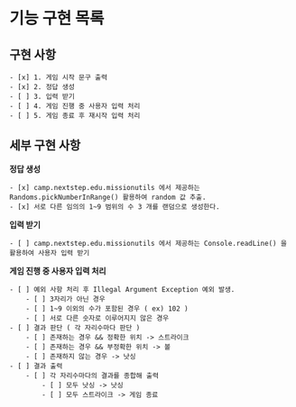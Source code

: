 # 기능 구현 목록

## 구현 사항

	- [x] 1. 게임 시작 문구 출력
    - [x] 2. 정답 생성
    - [ ] 3. 입력 받기
    - [ ] 4. 게임 진행 중 사용자 입력 처리
    - [ ] 5. 게임 종료 후 재시작 입력 처리

## 세부 구현 사항

**정답 생성**

	- [x] camp.nextstep.edu.missionutils 에서 제공하는 Randoms.pickNumberInRange() 활용하여 random 값 추출.
	- [x] 서로 다른 임의의 1~9 범위의 수 3 개를 랜덤으로 생성한다.

**입력 받기**

    - [ ] camp.nextstep.edu.missionutils 에서 제공하는 Console.readLine() 을 활용하여 사용자 입력 받기

**게임 진행 중 사용자 입력 처리**

	- [ ] 예외 사항 처리 후 Illegal Argument Exception 예외 발생.
		- [ ] 3자리가 아닌 경우
		- [ ] 1~9 이외의 수가 포함된 경우 ( ex) 102 )
		- [ ] 서로 다른 숫자로 이루어지지 않은 경우
	- [ ] 결과 판단 ( 각 자리수마다 판단 ) 
		- [ ] 존재하는 경우 && 정확한 위치 -> 스트라이크
		- [ ] 존재하는 경우 && 부정확한 위치 -> 볼
		- [ ] 존재하지 않는 경우 -> 낫싱
	- [ ] 결과 출력
		- [ ] 각 자리수마다의 결과를 종합해 출력 
			- [ ] 모두 낫싱 -> 낫싱
			- [ ] 모두 스트라이크 -> 게임 종료

	
	


